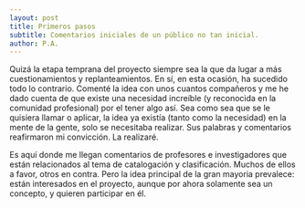 ```yaml
---
layout: post
title: Primeros pasos
subtitle: Comentarios iniciales de un público no tan inicial.
author: P.A.
---
```


Quizá la etapa temprana del proyecto siempre sea la que da lugar a más cuestionamientos y replanteamientos. En sí, en esta ocasión, ha sucedido todo lo contrario. Comenté la idea con unos cuantos compañeros y me he dado cuenta de que existe una necesidad increíble (y reconocida en la comunidad profesional) por el tener algo así. Sea como sea que se le quisiera llamar o aplicar, la idea ya existía (tanto como la necesidad) en la mente de la gente, solo se necesitaba realizar. Sus palabras y comentarios reafirmaron mi convicción. La realizaré.

Es aquí donde me llegan comentarios de profesores e investigadores que están relacionados al tema de catalogación y clasificación. Muchos de ellos a favor, otros en contra. Pero la idea principal de la gran mayoria prevalece: están interesados en el proyecto, aunque por ahora solamente sea un concepto, y quieren participar en él.
